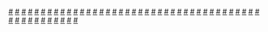 <a href="https://houhuayuan.vip/%e6%ac%a2%e8%bf%8e%e6%9d%a5%e5%88%b0%e6%ac%b2%e6%9c%9b%e8%81%94%e9%82%a6%e4%b9%8b%e6%80%a7%e6%ac%b2%e6%9f%b4%e8%96%aa%e7%af%87-%e7%ac%ac%e4%ba%8c%e5%8d%81%e4%b8%89%e7%ab%a0">#</a>   <a href="https://houhuayuan.vip/%e7%ba%a6%e7%bf%b0%e9%80%8a%e7%9a%84%e5%8d%81%e9%a1%b9%e6%83%a9%e7%bd%9a%e7%95%aa%e5%a4%96%e7%af%87-%e7%ac%ac%e4%b8%83%e7%ab%a0">#</a>   <a href="https://houhuayuan.vip/%e9%87%8d%e7%94%9f%e4%b9%8b%e8%82%89%e6%ac%b2-%e7%ac%ac%e4%b8%83%e8%87%b3%e5%85%ab%e7%ab%a0">#</a>   <a href="https://houhuayuan.vip/%e7%83%ad%e5%85%b5%e5%99%a8%e7%9a%84%e5%85%bb%e6%88%90-%e7%ac%ac%e5%85%ad%e5%8d%81%e4%b8%80%e7%ab%a0">#</a>   <a href="https://houhuayuan.vip/%e5%89%91%e4%bb%99%e5%ad%90-%e7%ac%ac%e4%b8%80%e7%ab%a0">#</a>   <a href="https://houhuayuan.vip/%e6%ac%a2%e8%bf%8e%e6%9d%a5%e5%88%b0%e6%ac%b2%e6%9c%9b%e8%81%94%e9%82%a6%e4%b9%8b%e6%80%a7%e6%ac%b2%e6%9f%b4%e8%96%aa%e7%af%87-%e7%ac%ac%e4%ba%8c%e5%8d%81%e4%ba%8c%e7%ab%a0">#</a>   <a href="https://houhuayuan.vip/%e6%9c%ac%e4%ba%ba%e4%b8%80%e6%ad%a5%e6%ad%a5%e6%88%90%e4%b8%ba%e6%8a%96m%e5%b0%8f%e4%bc%aa%e5%a8%98%e8%a2%ab%e8%b0%83%e6%95%99%e7%9a%84%e4%ba%8c%e4%b8%89%e4%ba%8b-%e7%ac%ac%e5%8d%81%e7%ab%a0">#</a>   <a href="https://houhuayuan.vip/%e6%96%b0%e4%b8%96%e7%ba%aa%e7%a6%8f%e9%9f%b3%e7%9b%91%e7%8b%b1-%e7%ac%ac%e4%b8%83%e8%87%b3%e4%b9%9d%e7%ab%a0">#</a>   <a href="https://houhuayuan.vip/%e7%ba%a6%e7%bf%b0%e9%80%8a%e7%9a%84%e5%8d%81%e9%a1%b9%e6%83%a9%e7%bd%9a%e7%95%aa%e5%a4%96%e7%af%87-%e7%ac%ac%e5%85%ad%e7%ab%a0">#</a>   <a href="https://houhuayuan.vip/%e6%ac%a2%e8%bf%8e%e6%9d%a5%e5%88%b0%e6%ac%b2%e6%9c%9b%e8%81%94%e9%82%a6%e4%b9%8b%e6%80%a7%e6%ac%b2%e6%9f%b4%e8%96%aa%e7%af%87-%e7%ac%ac%e4%ba%8c%e5%8d%81%e4%b8%80%e7%ab%a0">#</a>   <a href="https://houhuayuan.vip/%e6%b0%b4%e7%9a%84%e5%a4%8d%e4%bb%87-%e7%ac%ac%e5%8d%81%e5%85%ab%e7%ab%a0">#</a>   <a href="https://houhuayuan.vip/%e9%87%8d%e7%94%9f%e4%b9%8b%e8%82%89%e6%ac%b2-%e7%ac%ac%e4%ba%8c%e8%87%b3%e5%85%ad%e7%ab%a0">#</a>   <a href="https://houhuayuan.vip/%e9%87%8d%e7%94%9f%e4%b9%8b%e8%82%89%e6%ac%b2-%e7%ac%ac%e4%b8%80%e7%ab%a0">#</a>   <a href="https://houhuayuan.vip/%e8%bf%99%e7%a6%bb%e8%b0%b1%e7%9a%84%e7%b3%bb%e7%bb%9f-%e7%ac%ac%e4%b8%89%e7%ab%a0">#</a>   <a href="https://houhuayuan.vip/%e5%a4%a9%e7%8e%84-%e7%ac%ac%e5%9b%9b%e7%ab%a0">#</a>   <a href="https://houhuayuan.vip/%e8%bf%99%e7%a6%bb%e8%b0%b1%e7%9a%84%e7%b3%bb%e7%bb%9f-%e7%ac%ac%e4%ba%8c%e7%ab%a0">#</a>   <a href="https://houhuayuan.vip/%e8%87%aa%e7%a7%b0%e5%8b%87%e8%80%85rbq%e7%9a%84%e9%ad%94%e7%8e%8b-%e7%ac%ac%e4%b8%89%e7%ab%a0">#</a>   <a href="https://houhuayuan.vip/%e6%b0%b4%e7%9a%84%e5%a4%8d%e4%bb%87-%e7%ac%ac%e5%8d%81%e4%b8%83%e7%ab%a0">#</a>   <a href="https://houhuayuan.vip/%e7%bb%9d%e6%9c%9b%e7%9a%84%e6%88%98%e5%a3%ab-%e7%aa%81%e5%87%bb%e8%80%85%e7%9a%84%e6%95%85%e4%ba%8b-%e7%ac%ac%e4%b8%80%e7%ab%a0">#</a>   <a href="https://houhuayuan.vip/%e6%9c%ac%e4%ba%ba%e4%b8%80%e6%ad%a5%e6%ad%a5%e6%88%90%e4%b8%ba%e6%8a%96m%e5%b0%8f%e4%bc%aa%e5%a8%98%e8%a2%ab%e8%b0%83%e6%95%99%e7%9a%84%e4%ba%8c%e4%b8%89%e4%ba%8b-%e7%ac%ac%e5%85%ab%e8%87%b3%e4%b9%9d">#</a>   <a href="https://houhuayuan.vip/%e6%96%b0%e4%b8%96%e7%ba%aa%e7%a6%8f%e9%9f%b3%e7%9b%91%e7%8b%b1-%e7%ac%ac%e5%9b%9b%e8%87%b3%e5%85%ad%e7%ab%a0">#</a>   <a href="https://houhuayuan.vip/%e5%8f%96%e7%b2%be%e4%b9%8b%e8%b7%af-%e7%ac%ac%e5%8d%81%e4%ba%94%e7%ab%a0">#</a>   <a href="https://houhuayuan.vip/%e5%8f%98%e8%ba%ab%e6%b7%ab%e9%ad%94%e7%9a%84%e6%b7%ab%e5%a0%95-%e7%ac%ac%e5%85%ad%e7%ab%a0">#</a>   <a href="https://houhuayuan.vip/%e6%b0%b8%e7%94%9f%e7%9a%84%e4%bb%a3%e4%bb%b7-%e7%ac%ac%e4%ba%8c%e7%ab%a0">#</a>   <a href="https://houhuayuan.vip/%e5%a7%9csir%e7%9a%84%e5%9c%b0%e4%b8%8b%e5%9f%8e%e9%9a%8f%e6%9c%ba%e5%99%a9%e6%a2%a6-%e7%ac%ac%e4%b8%89%e8%87%b3%e4%ba%94%e7%ab%a0">#</a>   <a href="https://houhuayuan.vip/%e8%bf%99%e7%a6%bb%e8%b0%b1%e7%9a%84%e7%b3%bb%e7%bb%9f-%e7%ac%ac%e4%b8%80%e7%ab%a0">#</a>   <a href="https://houhuayuan.vip/%e6%9c%ac%e4%ba%ba%e4%b8%80%e6%ad%a5%e6%ad%a5%e6%88%90%e4%b8%ba%e6%8a%96m%e5%b0%8f%e4%bc%aa%e5%a8%98%e8%a2%ab%e8%b0%83%e6%95%99%e7%9a%84%e4%ba%8c%e4%b8%89%e4%ba%8b-%e7%ac%ac%e4%b8%83%e7%ab%a0">#</a>   <a href="https://houhuayuan.vip/%e6%96%b0%e4%b8%96%e7%ba%aa%e7%a6%8f%e9%9f%b3%e7%9b%91%e7%8b%b1-%e7%ac%ac%e4%b8%80%e8%87%b3%e4%b8%89%e7%ab%a0">#</a>   <a href="https://houhuayuan.vip/%e7%ba%a6%e7%bf%b0%e9%80%8a%e7%9a%84%e5%8d%81%e9%a1%b9%e6%83%a9%e7%bd%9a%e7%95%aa%e5%a4%96%e7%af%87-%e7%ac%ac%e4%ba%94%e7%ab%a0">#</a>   <a href="https://houhuayuan.vip/%e6%b0%b4%e7%9a%84%e5%a4%8d%e4%bb%87-%e7%ac%ac%e5%8d%81%e5%85%ad%e7%ab%a0">#</a>   <a href="https://houhuayuan.vip/%e8%87%aa%e7%a7%b0%e5%8b%87%e8%80%85rbq%e7%9a%84%e9%ad%94%e7%8e%8b-%e7%ac%ac%e4%b8%80%e8%87%b3%e4%ba%8c%e7%ab%a0">#</a>   <a href="https://houhuayuan.vip/%e6%b0%b8%e7%94%9f%e7%9a%84%e4%bb%a3%e4%bb%b7-%e7%ac%ac%e4%b8%80%e7%ab%a0">#</a>   <a href="https://houhuayuan.vip/%e7%bb%9d%e6%9c%9b%e7%9a%84%e6%88%98%e5%a3%ab-%e9%98%9f%e9%95%bf%e7%9a%84%e6%95%85%e4%ba%8b-%e7%ac%ac%e4%ba%8c%e7%ab%a0">#</a>   <a href="https://houhuayuan.vip/%e5%9b%a0%e4%b8%ba%e4%bd%bf%e7%94%a8%e4%ba%86%e5%a5%b3%e4%bb%86%e5%92%96%e5%95%a1%e5%8e%85%e7%9a%84%e9%9a%90%e8%97%8f%e4%ba%a7%e5%93%81%e6%89%80%e4%bb%a5%e6%88%90%e4%b8%ba%e4%ba%86%e5%a5%b3%e4%bb%86-2">#</a>   <a href="https://houhuayuan.vip/%e6%b0%b4%e7%9a%84%e5%a4%8d%e4%bb%87-%e7%ac%ac%e5%8d%81%e5%9b%9b%e8%87%b3%e5%8d%81%e4%ba%94%e7%ab%a0">#</a>   <a href="https://houhuayuan.vip/say-farewell">#</a>   <a href="https://houhuayuan.vip/%e5%a4%a9%e4%bc%a6%e5%9f%8e%e4%b9%8b%e7%89%a9-%e7%ac%ac%e4%b8%89%e7%ab%a0">#</a>   <a href="https://houhuayuan.vip/%e8%a2%ab%e6%b1%a1%e6%9f%93%e7%9a%84%e6%97%a0%e8%81%8a-%e7%ac%ac%e5%85%ab%e8%87%b3%e4%b9%9d%e7%ab%a0">#</a>   <a href="https://houhuayuan.vip/%e6%ac%a2%e8%bf%8e%e6%9d%a5%e5%88%b0%e6%ac%b2%e6%9c%9b%e8%81%94%e9%82%a6%e4%b9%8b%e6%80%a7%e6%ac%b2%e6%9f%b4%e8%96%aa%e7%af%87-%e7%ac%ac%e4%ba%8c%e5%8d%81%e7%ab%a0">#</a>   <a href="https://houhuayuan.vip/%e6%b0%b4%e7%9a%84%e5%a4%8d%e4%bb%87-%e7%ac%ac%e5%8d%81%e8%87%b3%e5%8d%81%e4%b8%89%e7%ab%a0">#</a>   <a href="https://houhuayuan.vip/%e6%80%a7%e5%a5%b4%e5%85%bb%e6%88%90%e8%ae%a1%e5%88%92-%e7%ac%ac%e4%b8%80%e7%ab%a0">#</a>   <a href="https://houhuayuan.vip/%e7%83%ad%e5%85%b5%e5%99%a8%e7%9a%84%e5%85%bb%e6%88%90-%e7%ac%ac%e5%85%ad%e5%8d%81%e7%ab%a0">#</a>   <a href="https://houhuayuan.vip/%e5%9b%a0%e4%b8%ba%e4%bd%bf%e7%94%a8%e4%ba%86%e5%a5%b3%e4%bb%86%e5%92%96%e5%95%a1%e5%8e%85%e7%9a%84%e9%9a%90%e8%97%8f%e4%ba%a7%e5%93%81%e6%89%80%e4%bb%a5%e6%88%90%e4%b8%ba%e4%ba%86%e5%a5%b3%e4%bb%86">#</a>   <a href="https://houhuayuan.vip/%e8%bd%ac%e7%94%9f%e6%88%90%e4%b8%ba%e5%a5%b3%e4%bb%86%e5%90%8e%e7%9a%84%e5%bc%82%e4%b8%96%e7%95%8c%e7%94%9f%e6%b4%bb-%e7%ac%ac%e5%9b%9b%e5%8d%81%e4%b8%89%e8%87%b3%e5%9b%9b%e5%8d%81%e4%b8%83%e7%ab%a0">#</a>   <a href="https://houhuayuan.vip/%e7%bb%9d%e6%9c%9b%e7%9a%84%e6%88%98%e8%b4%a5%e8%80%85-%e9%98%9f%e9%95%bf%e7%9a%84%e6%95%85%e4%ba%8b-%e7%ac%ac%e4%b8%80%e7%ab%a0">#</a>   <a href="https://houhuayuan.vip/%e6%9c%ac%e4%ba%ba%e4%b8%80%e6%ad%a5%e6%ad%a5%e6%88%90%e4%b8%ba%e6%8a%96m%e5%b0%8f%e4%bc%aa%e5%a8%98%e8%a2%ab%e8%b0%83%e6%95%99%e7%9a%84%e4%ba%8c%e4%b8%89%e4%ba%8b-%e7%ac%ac%e5%85%ad%e7%ab%a0">#</a>   <a href="https://houhuayuan.vip/%e5%bc%82%e4%b8%96%e6%9d%80%e5%a7%ac-%e7%ac%ac%e4%b8%83%e7%ab%a0">#</a>   <a href="https://houhuayuan.vip/%e5%a4%8f%e5%a2%a8%e7%9a%84%e5%81%87%e6%9c%9f%e5%8f%98%e8%a3%85%e7%94%9f%e6%b4%bb%e9%87%8d%e5%88%b6%e7%89%88-%e7%ac%ac%e5%85%ad%e7%ab%a0">#</a>   <a href="https://houhuayuan.vip/%e6%b0%b4%e7%9a%84%e5%a4%8d%e4%bb%87-%e7%ac%ac%e5%85%ab%e8%87%b3%e4%b9%9d%e7%ab%a0">#</a>   <a href="https://houhuayuan.vip/%e6%b0%b4%e7%9a%84%e5%a4%8d%e4%bb%87-%e7%ac%ac%e4%b8%83%e7%ab%a0">#</a>   
